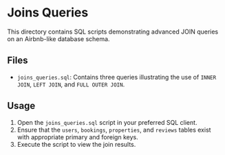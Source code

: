 # Joins Queries

This directory contains SQL scripts demonstrating advanced JOIN queries
on an Airbnb-like database schema.

## Files

- `joins_queries.sql`: Contains three queries illustrating the use of `INNER JOIN`,
  `LEFT JOIN`, and `FULL OUTER JOIN`.

## Usage

1. Open the `joins_queries.sql` script in your preferred SQL client.
2. Ensure that the `users`, `bookings`, `properties`, and `reviews` tables exist
   with appropriate primary and foreign keys.
3. Execute the script to view the join results.
